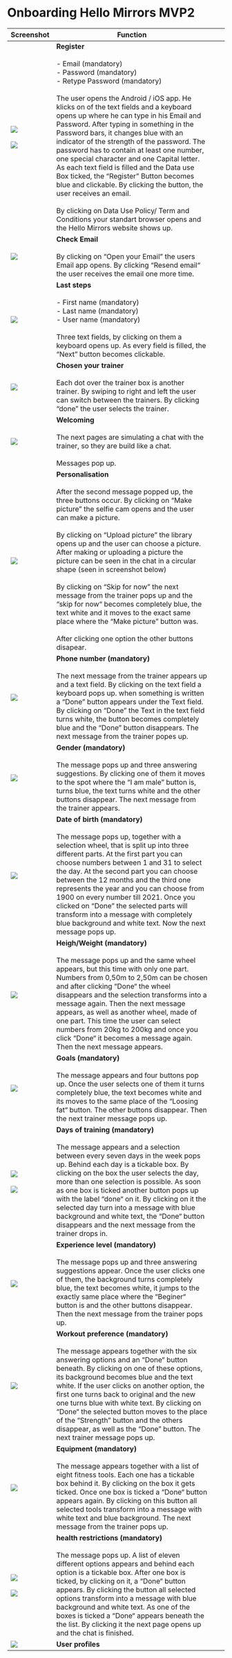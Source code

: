 # Onboarding Hello Mirrors MVP2

| **Screenshot** | **Function** |     |     |
| --- | --- | --- | --- |
| ![](./attachments/Register_o_Password.png)<br><br>![](./attachments/Register_M_Password.png) | **Register**<br><br>- Email (mandatory)<br>- Password (mandatory)<br>- Retype Password (mandatory)<br><br>The user opens the Android / iOS app. He klicks on of the text fields and a keyboard opens up where he can type in his Email and Password. After typing in something in the Password bars, it changes blue with an indicator of the strength of the password. The password has to contain at least one number, one special character and one Capital letter. As each text field is filled and the Data use Box ticked, the “Register” Button becomes blue and clickable. By clicking the button, the user receives an email.<br><br>By clicking on Data Use Policy/ Term and Conditions your standart browser opens and the Hello Mirrors website shows up. |     |     |
| ![](./attachments/Check_Email.png) | **Check Email**<br><br>By clicking on “Open your Email” the users Email app opens. By clicking “Resend email“ the user receives the email one more time. |     |     |
| ![](./attachments/Last%20steps.png) | **Last steps**<br><br>- First name (mandatory)<br>- Last name (mandatory)<br>- User name (mandatory)<br><br>Three text fields, by clicking on them a keyboard opens up. As every field is filled, the “Next” button becomes clickable. |     |     |
| ![](./attachments/ChooseYourTrainer.png) | **Chosen your trainer**<br><br>Each dot over the trainer box is another trainer. By swiping to right and left the user can switch between the trainers. By clicking “done” the user selects the trainer. |     |     |
| ![](./attachments/Begr%C3%BC%C3%9Fung.png) | **Welcoming**<br><br>The next pages are simulating a chat with the trainer, so they are build like a chat.<br><br>Messages pop up. |     |     |
| ![](./attachments/Personalisieren.png) | **Personalisation**<br><br>After the second message popped up, the three buttons occur. By clicking on “Make picture” the selfie cam opens and the user can make a picture.<br><br>By clicking on “Upload picture” the library opens up and the user can choose a picture. After making or uploading a picture the picture can be seen in the chat in a circular shape (seen in screenshot below)<br><br>By clicking on “Skip for now” the next message from the trainer pops up and the “skip for now“ becomes completely blue, the text white and it moves to the exact same place where the “Make picture” button was.<br><br>After clicking one option the other buttons disapear. |     |     |
| ![](./attachments/PhoneNumber.png) | **Phone number (mandatory)**<br><br>The next message from the trainer appears up and a text field. By clicking on the text field a keyboard pops up. when something is written a “Done” button appears under the Text field. By clicking on “Done” the Text in the text field turns white, the button becomes completely blue and the “Done” button disappears. The next message from the trainer popes up. |     |     |
| ![](./attachments/Geschlecht.png) | **Gender (mandatory)**<br><br>The message pops up and three answering suggestions. By clicking one of them it moves to the spot where the “I am male” button is, turns blue, the text turns white and the other buttons disappear. The next message from the trainer appears. |     |     |
| ![](./attachments/Bday.png) | **Date of birth (mandatory)**<br><br>The message pops up, together with a selection wheel, that is split up into three different parts. At the first part you can choose numbers between 1 and 31 to select the day. At the second part you can choose between the 12 months and the third one represents the year and you can choose from 1900 on every number till 2021. Once you clicked on “Done” the selected parts will transform into a message with completely blue background and white text. Now the next message pops up. |     |     |
| ![](./attachments/Gr%C3%B6%C3%9Fe_Gewicht.png) | **Heigh/Weight (mandatory)**<br><br>The message pops up and the same wheel appears, but this time with only one part. Numbers from 0,50m to 2,50m can be chosen and after clicking “Done“ the wheel disappears and the selection transforms into a message again. Then the next message appears, as well as another wheel, made of one part. This time the user can select numbers from 20kg to 200kg and once you click “Done“ it becomes a message again. Then the next message appears. |     |     |
| ![](./attachments/ZieldesTrainings.png) | **Goals (mandatory)**<br><br>The message appears and four buttons pop up. Once the user selects one of them it turns completely blue, the text becomes white and its moves to the same place of the “Loosing fat“ button. The other buttons disappear. Then the next trainer message pops up. |     |     |
| ![](./attachments/Verf%C3%BCgbarkeit1.png)<br><br>![](./attachments/Verf%C3%BCgbarkeit2.png) | **Days of training (mandatory)**<br><br>The message appears and a selection between every seven days in the week pops up. Behind each day is a tickable box. By clicking on the box the user selects the day, more than one selection is possible. As soon as one box is ticked another button pops up with the label “done“ on it. By clicking on it the selected day turn into a message with blue background and white text, the “Done“ button disappears and the next message from the trainer drops in. |     |     |
| ![](./attachments/Erfahrung.png) | **Experience level (mandatory)**<br><br>The message pops up and three answering suggestions appear. Once the user clicks one of them, the background turns completely blue, the text becomes white, it jumps to the exactly same place where the “Beginer“ button is and the other buttons disappear. Then the next message from the trainer pops up. |     |     |
| ![](./attachments/Trainingsvorliebe.png) | **Workout preference (mandatory)**<br><br>The message appears together with the six answering options and an “Done“ button beneath. By clicking on one of these options, its background becomes blue and the text white. If the user clicks on another option, the first one turns back to original and the new one turns blue with white text. By clicking on “Done“ the selected button moves to the place of the “Strength” button and the others disappear, as well as the “Done” button. The next trainer message pops up. |     |     |
| ![](./attachments/Equipment.png) | **Equipment (mandatory)**<br><br>The message appears together with a list of eight fitness tools. Each one has a tickable box behind it. By clicking on the box it gets ticked. Once one box is ticked a “Done“ button appears again. By clicking on this button all selected tools transform into a message with white text and blue background. The next message from the trainer pops up. |     |     |
| ![](./attachments/Erkrankungen1.png)<br><br>![](./attachments/Erkrankungen2.png) | **health restrictions (mandatory)**<br><br>The message pops up. A list of eleven different options appears and behind each option is a tickable box. After one box is ticked, by clicking on it, a “Done“ button appears. By clicking the button all selected options transform into a message with blue background and white text. As one of the boxes is ticked a “Done“ appears beneath the the list. By clicking it the next page opens up and the chat is finished. |     |     |
| ![](./attachments/Bildschirmfoto%202021-02-23%20um%2011.01.37.png) | **User profiles** |     |     |
